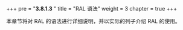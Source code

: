 +++
pre = "<b>3.8.1.3 </b>"
title = "RAL 语法"
weight = 3
chapter = true
+++

本章节将对 RAL 的语法进行详细说明，并以实际的列子介绍 RAL 的使用。

